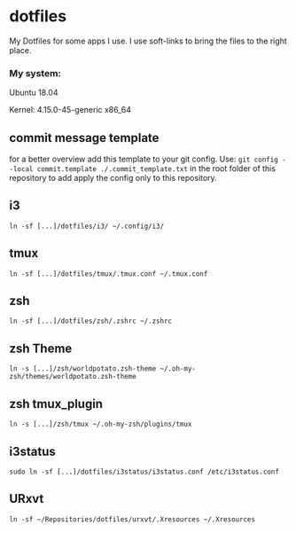 # dotfiles
My Dotfiles for some apps I use. I use soft-links to bring the files to the right place.

### My system:
Ubuntu 18.04

Kernel: 4.15.0-45-generic x86_64


## commit message template
for a better overview add this template to your git config.
Use:	```
	git config --local commit.template ./.commit_template.txt
	``` 
in the root folder of this repository to add apply the config only to this repository.

## i3
```
ln -sf [...]/dotfiles/i3/ ~/.config/i3/
```

## tmux
```
ln -sf [...]/dotfiles/tmux/.tmux.conf ~/.tmux.conf
```

## zsh
```
ln -sf [...]/dotfiles/zsh/.zshrc ~/.zshrc
```

## zsh Theme
```
ln -s [...]/zsh/worldpotato.zsh-theme ~/.oh-my-zsh/themes/worldpotato.zsh-theme
```

## zsh tmux_plugin
```
ln -s [...]/zsh/tmux ~/.oh-my-zsh/plugins/tmux
```

## i3status
```
sudo ln -sf [...]/dotfiles/i3status/i3status.conf /etc/i3status.conf
```

## URxvt
```
ln -sf ~/Repositories/dotfiles/urxvt/.Xresources ~/.Xresources
```

